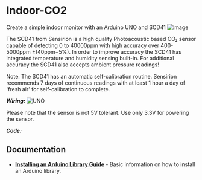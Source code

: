 # Indoor-CO2
Create a simple indoor monitor with an Arduino UNO and SCD41
![image](https://user-images.githubusercontent.com/96729158/147523710-41eea02e-ac23-495e-b40c-ee02adfbc05a.png)

The SCD41 from Sensirion is a high quality Photoacoustic based CO₂ sensor capable of detecting 0 to 40000ppm with high accuracy over 400-5000ppm ±(40ppm+5%). In order to improve accuracy the SCD41 has integrated temperature and humidity sensing built-in. For additional accuracy the SCD41 also accepts ambient pressure readings!

Note: The SCD41 has an automatic self-calibration routine. Sensirion recommends 7 days of continuous readings with at least 1 hour a day of 'fresh air' for self-calibration to complete.

***Wiring:***
![UNO](https://user-images.githubusercontent.com/96729158/147523812-1693865d-aabd-4736-85bf-a86367ae3237.png)

Please note that the sensor is not 5V tolerant. Use only 3.3V for powering the sensor.

***Code:***

Documentation
--------------

* **[Installing an Arduino Library Guide](https://learn.sparkfun.com/tutorials/installing-an-arduino-library)** - Basic information on how to install an Arduino library.
